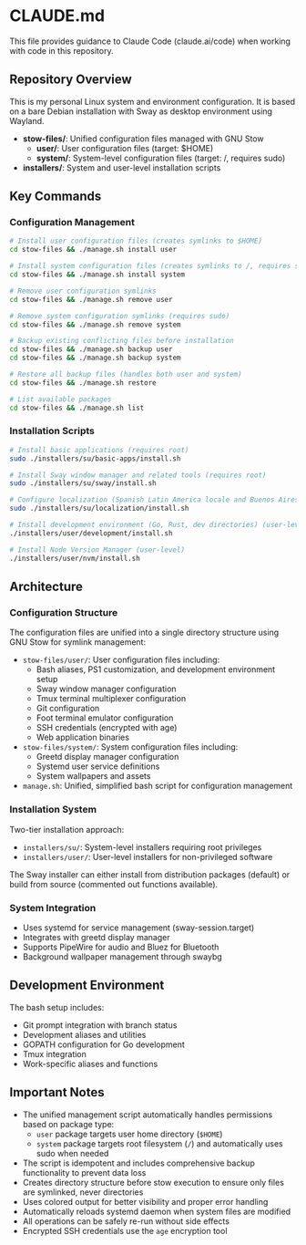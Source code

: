 # CLAUDE.md

This file provides guidance to Claude Code (claude.ai/code) when working with code in this repository.

## Repository Overview

This is my personal Linux system and environment configuration.
It is based on a bare Debian installation with Sway as desktop environment using Wayland.

- **stow-files/**: Unified configuration files managed with GNU Stow
  - **user/**: User configuration files (target: $HOME)
  - **system/**: System-level configuration files (target: /, requires sudo)
- **installers/**: System and user-level installation scripts

## Key Commands

### Configuration Management
```bash
# Install user configuration files (creates symlinks to $HOME)
cd stow-files && ./manage.sh install user

# Install system configuration files (creates symlinks to /, requires sudo)
cd stow-files && ./manage.sh install system

# Remove user configuration symlinks
cd stow-files && ./manage.sh remove user

# Remove system configuration symlinks (requires sudo)
cd stow-files && ./manage.sh remove system

# Backup existing conflicting files before installation
cd stow-files && ./manage.sh backup user
cd stow-files && ./manage.sh backup system

# Restore all backup files (handles both user and system)
cd stow-files && ./manage.sh restore

# List available packages
cd stow-files && ./manage.sh list
```

### Installation Scripts
```bash
# Install basic applications (requires root)
sudo ./installers/su/basic-apps/install.sh

# Install Sway window manager and related tools (requires root)
sudo ./installers/su/sway/install.sh

# Configure localization (Spanish Latin America locale and Buenos Aires timezone) (requires root)
sudo ./installers/su/localization/install.sh

# Install development environment (Go, Rust, dev directories) (user-level)
./installers/user/development/install.sh

# Install Node Version Manager (user-level)
./installers/user/nvm/install.sh
```

## Architecture

### Configuration Structure
The configuration files are unified into a single directory structure using GNU Stow for symlink management:
- `stow-files/user/`: User configuration files including:
  - Bash aliases, PS1 customization, and development environment setup
  - Sway window manager configuration
  - Tmux terminal multiplexer configuration
  - Git configuration
  - Foot terminal emulator configuration
  - SSH credentials (encrypted with age)
  - Web application binaries
- `stow-files/system/`: System configuration files including:
  - Greetd display manager configuration
  - Systemd user service definitions
  - System wallpapers and assets
- `manage.sh`: Unified, simplified bash script for configuration management

### Installation System
Two-tier installation approach:
- `installers/su/`: System-level installers requiring root privileges
- `installers/user/`: User-level installers for non-privileged software

The Sway installer can either install from distribution packages (default) or build from source (commented out functions available).

### System Integration
- Uses systemd for service management (sway-session.target)
- Integrates with greetd display manager
- Supports PipeWire for audio and Bluez for Bluetooth
- Background wallpaper management through swaybg

## Development Environment

The bash setup includes:
- Git prompt integration with branch status
- Development aliases and utilities
- GOPATH configuration for Go development
- Tmux integration
- Work-specific aliases and functions

## Important Notes

- The unified management script automatically handles permissions based on package type:
  - `user` package targets user home directory (`$HOME`)
  - `system` package targets root filesystem (`/`) and automatically uses sudo when needed
- The script is idempotent and includes comprehensive backup functionality to prevent data loss
- Creates directory structure before stow execution to ensure only files are symlinked, never directories
- Uses colored output for better visibility and proper error handling
- Automatically reloads systemd daemon when system files are modified
- All operations can be safely re-run without side effects
- Encrypted SSH credentials use the `age` encryption tool
